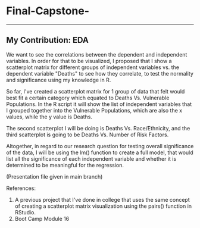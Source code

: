 # Final-Capstone-



-------------------------------------------------------------------------

## My Contribution: EDA

We want to see the correlations between the dependent and independent variables. In order for that to be visualized, I proposed that I show a scatterplot matrix for different groups of independent variables vs. the dependent variable "Deaths" to see how they correlate, to test the normality and significance using my knowledge in R. 

So far, I've created a scatterplot matrix for 1 group of data that felt would best fit a certain category which equated to Deaths Vs. Vulnerable Populations. In the R script it will show the list of independent variables that I grouped together into the Vulnerable Populations, which are also the x values, while the y value is Deaths. 

The second scatterplot I will be doing is Deaths Vs. Race/Ethnicity, and the third scatterplot is going to be Deaths Vs. Number of Risk Factors. 

Altogether, in regard to our research question for testing overall significance of the data, I will be using the lm() function to create a full model, that would list
all the significance of each independent variable and whether it is determined to be meaningful for the regression. 

(Presentation file given in main branch)

References: 
1. A previous project that I've done in college that uses the same concept of creating a scatterplot matrix visualization using the pairs() function in RStudio. 
2. Boot Camp Module 16 
